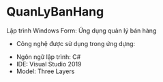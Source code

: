 # QuanLyBanHang
Lập trình Windows Form: Ứng dụng quản lý bán hàng
- Công nghệ được sử dụng trong ứng dựng:
+ Ngôn ngữ lập trình: C#
+ IDE: Visual Studio 2019
+ Model: Three Layers
